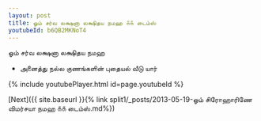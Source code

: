 ```yaml
---
layout: post
title: ஓம் சர்வ லக்ஷனா லக்ஷிதய நமஹ ௧௧ டைம்ஸ்
youtubeId: b6QB2MKNoT4
---
```

 
 
 ஓம் சர்வ லக்ஷனா லக்ஷிதய நமஹ  
 
 -  அனைத்து நல்ல குணங்களின் புதையல் வீடு யார் 
 
  
 
  
 
 
 
 
 
 


{% include youtubePlayer.html id=page.youtubeId %}
 
[Next]({{ site.baseurl }}{% link  split1/_posts/2013-05-19-ஓம் சிரோஹாரிணே விமர்சயா நமஹ ௧௧ டைம்ஸ்.md%})
 
